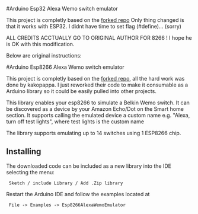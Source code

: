 #Arduino Esp32 Alexa Wemo switch emulator

This project is completly based on the [forked repo](https://github.com/witnessmenow/esp8266-alexa-wemo-emulator)
Only thing changed is that it works with ESP32.
I didnt have time to set flag (#define)... (sorry)

ALL CREDITS ACCTUALLY GO TO ORIGINAL AUTHOR FOR 8266 !
I hope he is OK with this modification.

Below are original instructions:


#Arduino Esp8266 Alexa Wemo switch emulator

This project is completly based on the [forked repo](https://github.com/kakopappa/arduino-esp8266-alexa-multiple-wemo-switch), all the hard work was done by kakopappa. I just reworked their code to make it consumable as a Arduino library so it could be easily pulled into other projects.

This library enables your esp8266 to simulate a Belkin Wemo switch. It can be discovered as a device by your Amazon Echo/Dot on the Smart home section. It supports calling the emulated device a custom name e.g. "Alexa, turn off test lights", where test lights is the custom name

The library supports emulating up to 14 switches using 1 ESP8266 chip.

## Installing

The downloaded code can be included as a new library into the IDE selecting the menu:

     Sketch / include Library / Add .Zip library

Restart the Arduino IDE and follow the examples located at

     File -> Examples -> Esp8266AlexaWemoEmulator
